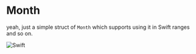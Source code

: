 # Month

yeah, just a simple struct of `Month` which supports using it in Swift ranges and so on.

![Swift](https://github.com/sodastsai/swift-month/workflows/Swift/badge.svg)
